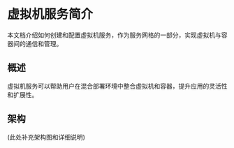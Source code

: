  # 虚拟机服务简介

 本文档介绍如何创建和配置虚拟机服务，作为服务网格的一部分，实现虚拟机与容器间的通信和管理。

 ## 概述

 虚拟机服务可以帮助用户在混合部署环境中整合虚拟机和容器，提升应用的灵活性和扩展性。

 ## 架构
 (此处补充架构图和详细说明)
